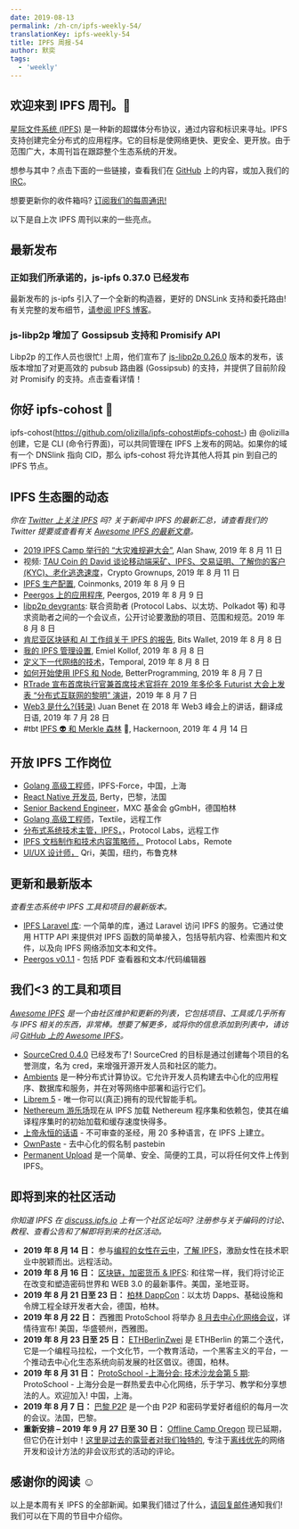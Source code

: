 ```yaml
---
date: 2019-08-13
permalink: /zh-cn/ipfs-weekly-54/
translationKey: ipfs-weekly-54
title: IPFS 周报-54
author: 默奕
tags:
  - 'weekly'
---
```


## 欢迎来到 IPFS 周刊。👋

[星际文件系统 (IPFS)](https://ipfs.io/) 是一种新的超媒体分布协议，通过内容和标识来寻址。IPFS 支持创建完全分布式的应用程序。它的目标是使网络更快、更安全、更开放。由于范围广大，本周刊旨在跟踪整个生态系统的开发。

想参与其中？点击下面的一些链接，查看我们在 [GitHub](https://github.com/ipfs) 上的内容，或加入我们的 [IRC](https://riot.im/app/#/room/#ipfs:matrix.org)。

想要更新你的收件箱吗? [订阅我们的每周通讯!](http://eepurl.com/gL2Pi5)

以下是自上次 IPFS 周刊以来的一些亮点。

## 最新发布

### 正如我们所承诺的，js-ipfs 0.37.0 已经发布

最新发布的 js-ipfs 引入了一个全新的构造器，更好的 DNSLink 支持和委托路由!有关完整的发布细节，[请参阅 IPFS 博客](https://blog.ipfs.eth.link/2019-08-06-js-ipfs-0-37/)。

### js-libp2p 增加了 Gossipsub 支持和 Promisify API

Libp2p 的工作人员也很忙! 上周，他们宣布了 [js-libp2p 0.26.0](https://blog.ipfs.eth.link/2019-08-07-js-libp2p-0-26/) 版本的发布，该版本增加了对更高效的 pubsub 路由器 (Gossipsub) 的支持，并提供了目前阶段对 Promisify 的支持。点击查看详情！

## 你好 ipfs-cohost 👋

ipfs-cohost(https://github.com/olizilla/ipfs-cohost#ipfs-cohost-) 由 @olizilla 创建，它是 CLI (命令行界面)，可以共同管理在 IPFS 上发布的网站。如果你的域有一个 DNSlink 指向 CID，那么 ipfs-cohost 将允许其他人将其 pin 到自己的 IPFS 节点。

## IPFS 生态圈的动态

_你在 [Twitter 上关注 IPFS](https://twitter.com/IPFSbot) 吗? 关于新闻中 IPFS 的最新汇总，请查看我们的 Twitter 提要或查看有关 [Awesome IPFS 的最新文章](https://awesome.ipfs.io/articles/)。_

- [2019 IPFS Camp 举行的 “大灾难规避大会”](https://ipfs.io/blog/2019-08-12-great-calamity-circumvention-assembly-at-ipfs-camp/), Alan Shaw, 2019 年 8 月 11 日
- 视频: [TAU Coin 的 David 谈论移动端采矿、IPFS、交易证明、了解你的客户(KYC)、老化逃逸速度](https://www.youtube.com/watch?time_continue=4&v=8atG0zW50Uo)，Crypto Grownups, 2019 年 8 月 11 日
- [IPFS 生产配置](https://medium.com/coinmonks/ipfs-production-configuration-57121f0daab2), Coinmonks, 2019 年 8 月 9 日
- [Peergos 上的应用程序](https://peergos.org/blog#applications_on_peergos_august_2019_), Peergos, 2019 年 8 月 9 日
- [libp2p devgrants](https://github.com/libp2p/devgrants): 联合资助者 (Protocol Labs、以太坊、Polkadot 等) 和寻求资助者之间的一个会议点，公开讨论要激励的项目、范围和规范。2019 年 8 月 8 日
- [肯尼亚区块链和 AI 工作组关于 IPFS 的报告](https://medium.com/@bitsoko/kenya-blockchain-ai-taskforce-report-on-ipfs-3361eb8c8e41), Bits Wallet, 2019 年 8 月 8 日
- [我的 IPFS 管理设置](https://coolvibe.org/posts/my-ipfs-hosting-setup-hugo/), Emiel Kollof, 2019 年 8 月 8 日
- [定义下一代网络的技术](https://medium.com/temporal-cloud/technologies-defining-the-next-generation-of-the-web-a0d0f053629f)，Temporal, 2019 年 8 月 8 日
- [如何开始使用 IPFS 和 Node](https://medium.com/better-programming/how-to-get-started-with-ipfs-and-node-fa04baec6b3a), BetterProgramming, 2019 年 8 月 7 日
- [RTrade 宣布首席执行官兼首席技术官将在 2019 年多伦多 Futurist 大会上发表 “分布式互联网的黎明” 演讲](https://medium.com/rtrade-technologies/rtrade-announces-ceo-cto-to-deliver-dawn-of-the-distributed-internet-speech-at-futurist-2019-b39fcdc94e11)，2019 年 8 月 7 日
- [Web3 是什么?(转录)](https://medium.com/@onion797jp/what-is-web3-transcript-7e867e96ddb1) Juan Benet 在 2018 年 Web3 峰会上的讲话，翻译成日语, 2019 年 7 月 28 日
- #tbt [IPFS 👽 和 Merkle 森林](https://hackernoon.com/ipfs-and-merkle-forest-a6b7f15f3537) 🌳, Hackernoon, 2019 年 4 月 14 日

## 开放 IPFS 工作岗位

- [Golang 高级工程师](https://www.zhipin.com/job_detail/738dc685f000763e1XFy3Ny7EFI~.html?ka=search_list_6)，IPFS-Force，中国，上海
- [React Native 开发员](https://berty.tech/jobs/react-native-developer/), Berty，巴黎，法国
- [Senior Backend Engineer](https://www.golangprojects.com/golang-go-job-dcr-Senior-Backend-Engineer-Berlin-MXC-Foundation-gGmbH.html)，MXC 基金会 gGmbH，德国柏林
- [Golang 高级工程师](https://www.golangprojects.com/golang-go-job-def-Senior-Golang-Engineer-Remote-Textile.html)，Textile，远程工作
- [分布式系统技术主管，IPFS，](https://jobs.lever.co/protocol/9283f9b0-de64-4e1f-a221-5d02b0202198)，Protocol Labs，远程工作
- [IPFS 文档制作和技术内容策略师，](https://jobs.lever.co/protocol/e7db2c84-afd7-44a4-9a27-449c751d8289) Protocol Labs，Remote
- [UI/UX 设计师，](https://www.linkedin.com/jobs/view/1335924519/) Qri，美国，纽约，布鲁克林

## 更新和最新版本

_查看生态系统中 IPFS 工具和项目的最新版本。_

- [IPFS Laravel 库](https://gitlab.com/andach/ipfs-laravel): 一个简单的库，通过 Laravel 访问 IPFS 的服务。它通过使用 HTTP API 来提供对 IPFS 函数的简单接入，包括导航内容、检索图片和文件，以及向 IPFS 网络添加文本和文件。
- [Peergos v0.1.1](https://alpha.peergos.net/public/peergos/releases/v0.1.1) - 包括 PDF 查看器和文本/代码编辑器

## 我们<3 的工具和项目

_[Awesome IPFS](https://awesome.ipfs.io/) 是一个由社区维护和更新的列表，它包括项目、工具或几乎所有与 IPFS 相关的东西，非常棒。想要了解更多，或将你的信息添加到列表中，请访问 [GitHub 上的 Awesome IPFS](https://github.com/ipfs/awesome-ipfs)。_

- [SourceCred 0.4.0](https://github.com/sourcecred/sourcecred/releases/tag/v0.4.0) 已经发布了! SourceCred 的目标是通过创建每个项目的名誉测度，名为 cred，来增强开源开发人员和社区的能力。
- [Ambients](https://ambients.org/) 是一种分布式计算协议。它允许开发人员构建去中心化的应用程序、数据库和服务，并在对等网络中部署和运行它们。
- [Librem 5](https://puri.sm/products/librem-5/) - 唯一你可以(真正)拥有的现代智能手机。
- [Nethereum 游乐场](http://playground.nethereum.com/)现在从 IPFS 加载 Nethereum 程序集和依赖包，使其在编译程序集时的初始加载和缓存速度快得多。
- [上帝永恒的话语](http://eternalword.eth.link/) - 不可审查的圣经，用 20 多种语言，在 IPFS 上建立。
- [OwnPaste](https://ownpaste.com/) - 去中心化的假名制 pastebin
- [Permanent Upload](https://permanentupload.com/) 是一个简单、安全、简便的工具，可以将任何文件上传到 IPFS。

## 即将到来的社区活动

_你知道 IPFS 在 [discuss.ipfs.io](https://discuss.ipfs.io/) 上有一个社区论坛吗? 注册参与关于编码的讨论、教程、查看公告和了解即将到来的社区活动。_

- **2019 年 8 月 14 日：** 参与[编程的女性在云中](https://www.womenwhocode.com/cloud/events)，[了解 IPFS](https://zoom.us/webinar/register/WN_jnKnkxjJR3OOxf3kPa7Xfg)，激励女性在技术职业中脱颖而出。远程活动。
- **2019 年 8 月 16 日：** [区块链，加密货币 & IPFS](https://www.meetup.com/Blockchain-Cryptocurrencies-Interplanetary-File-System/events/vldkqqyzlbfc/): 和往常一样，我们将讨论正在改变和塑造密码世界和 WEB 3.0 的最新事件。美国，圣地亚哥。
- **2019 年 8 月 21 日至 23 日：** [柏林 DappCon](https://www.dappcon.io/)：以太坊 Dapps、基础设施和令牌工程全球开发者大会，德国，柏林。
- **2019 年 8 月 22 日：** 西雅图 ProtoSchool 将举办 [8 月去中心化网络会议](https://www.meetup.com/ProtoSchool-Seattle-Learn-to-Make-the-Decentralized-Web/events/262328555/)，详情待宣布! 美国，华盛顿州，西雅图。
- **2019 年 8 月 23 日至 25 日：** [ETHBerlinZwei](https://ethberlinzwei.com/) 是 ETHBerlin 的第二个迭代，它是一个编程马拉松，一个文化节，一个教育活动，一个黑客主义的平台，一个推动去中心化生态系统向前发展的社区倡议。德国，柏林。
- **2019 年 8 月 31 日：** [ProtoSchool -上海分会: 技术沙龙会第 5 期](https://www.meetup.com/Shanghai-Decentralized-Systems-Meetup-Group/events/263835810/): ProtoSchool - 上海分会是一群热爱去中心化网络，乐于学习、教学和分享想法的人。欢迎加入! 中国，上海。
- **2019 年 8 月 7 日：** [巴黎 P2P](https://p2p.paris/en/) 是一个由 P2P 和密码学爱好者组织的每月一次的会议。法国，巴黎。
- **重新安排 – 2019 年 9 月 27 日至 30 日：** [Offline Camp Oregon](http://offlinefirst.org/camp/reschedule) 现已延期，但它仍在计划中！[这里是过去的露营者对我们独特的](https://youtu.be/FNtpPW_7H1k), 专注于[离线优先](http://offlinefirst.org/)的网络开发和设计方法的非会议形式的活动的评论。

## 感谢你的阅读 ☺️

以上是本周有关 IPFS 的全部新闻。如果我们错过了什么，[请回复邮件](mailto:newsletter@ipfs.io)通知我们! 我们可以在下周的节目中介绍你。

